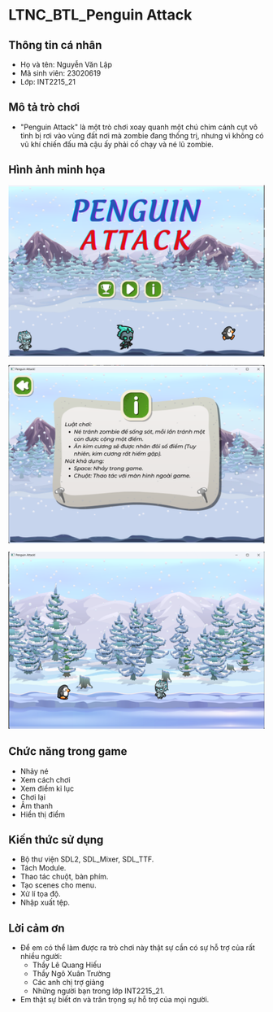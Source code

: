 # LTNC_BTL_Penguin Attack
## **Thông tin cá nhân**
- Họ và tên: Nguyễn Văn Lập
- Mã sinh viên: 23020619
- Lớp: INT2215_21
## **Mô tả trò chơi**
- "Penguin Attack" là một trò chơi xoay quanh một chú chim cánh cụt vô tình bị rơi vào vùng đất nơi mà zombie đang thống trị, nhưng vì không có vũ khí chiến đấu mà cậu ấy phải cố chạy và né lũ zombie.
## **Hình ảnh minh họa**

![image](https://github.com/nvlhuongnoi2005/BTL_PENGUIN_ATTACK/blob/master/images/%E1%BA%A2nh%20ch%E1%BB%A5p%20m%C3%A0n%20h%C3%ACnh%202024-05-23%20013915.png)

![image](https://github.com/nvlhuongnoi2005/BTL_PENGUIN_ATTACK/blob/master/images/%E1%BA%A2nh%20ch%E1%BB%A5p%20m%C3%A0n%20h%C3%ACnh%202024-05-23%20055024.png)

![image](https://github.com/nvlhuongnoi2005/BTL_PENGUIN_ATTACK/blob/master/images/%E1%BA%A2nh%20ch%E1%BB%A5p%20m%C3%A0n%20h%C3%ACnh%202024-05-23%20055032.png)

## **Chức năng trong game**
- Nhảy né
- Xem cách chơi
- Xem điểm kỉ lục
- Chơi lại
- Âm thanh
- Hiển thị điểm
## **Kiến thức sử dụng**
- Bộ thư viện SDL2, SDL_Mixer, SDL_TTF.
- Tách Module.
- Thao tác chuột, bàn phím.
- Tạo scenes cho menu.
- Xử lí tọa độ.
- Nhập xuất tệp.
## **Lời cảm ơn**
- Để em có thể làm được ra trò chơi này thật sự cần có sự hỗ trợ của rất nhiều người:
  + Thầy Lê Quang Hiếu
  + Thầy Ngô Xuân Trường
  + Các anh chị trợ giảng
  + Những người bạn trong lớp INT2215_21.
- Em thật sự biết ơn và trân trọng sự hỗ trợ của mọi người.
  
